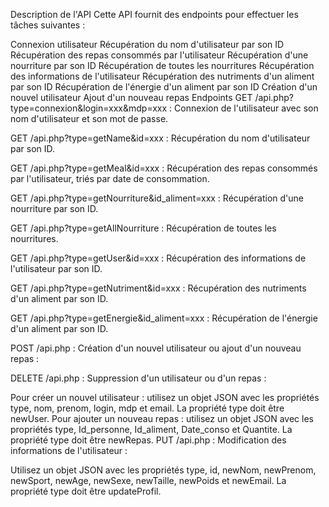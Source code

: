 Description de l'API
Cette API fournit des endpoints pour effectuer les tâches suivantes :

Connexion utilisateur
Récupération du nom d'utilisateur par son ID
Récupération des repas consommés par l'utilisateur
Récupération d'une nourriture par son ID
Récupération de toutes les nourritures
Récupération des informations de l'utilisateur
Récupération des nutriments d'un aliment par son ID
Récupération de l'énergie d'un aliment par son ID
Création d'un nouvel utilisateur
Ajout d'un nouveau repas
Endpoints
GET /api.php?type=connexion&login=xxx&mdp=xxx : Connexion de l'utilisateur avec son nom d'utilisateur et son mot de passe.

GET /api.php?type=getName&id=xxx : Récupération du nom d'utilisateur par son ID.

GET /api.php?type=getMeal&id=xxx : Récupération des repas consommés par l'utilisateur, triés par date de consommation.

GET /api.php?type=getNourriture&id_aliment=xxx : Récupération d'une nourriture par son ID.

GET /api.php?type=getAllNourriture : Récupération de toutes les nourritures.

GET /api.php?type=getUser&id=xxx : Récupération des informations de l'utilisateur par son ID.

GET /api.php?type=getNutriment&id=xxx : Récupération des nutriments d'un aliment par son ID.

GET /api.php?type=getEnergie&id_aliment=xxx : Récupération de l'énergie d'un aliment par son ID.

POST /api.php : Création d'un nouvel utilisateur ou ajout d'un nouveau repas :

DELETE /api.php : Suppression d'un utilisateur ou d'un repas :

Pour créer un nouvel utilisateur : utilisez un objet JSON avec les propriétés type, nom, prenom, login, mdp et email. La propriété type doit être newUser.
Pour ajouter un nouveau repas : utilisez un objet JSON avec les propriétés type, Id_personne, Id_aliment, Date_conso et Quantite. La propriété type doit être newRepas.
PUT /api.php : Modification des informations de l'utilisateur :

Utilisez un objet JSON avec les propriétés type, id, newNom, newPrenom, newSport, newAge, newSexe, newTaille, newPoids et newEmail. La propriété type doit être updateProfil.
